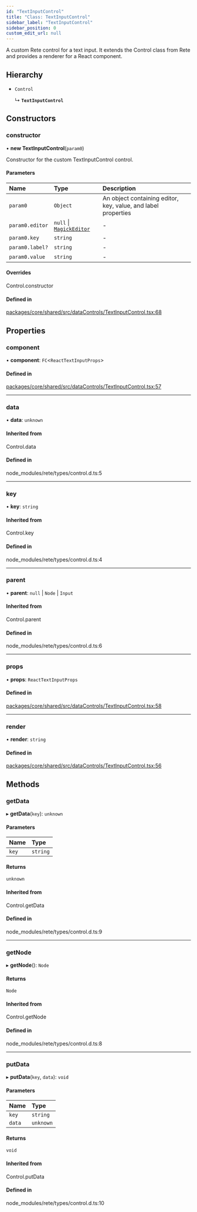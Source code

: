 ```yaml
---
id: "TextInputControl"
title: "Class: TextInputControl"
sidebar_label: "TextInputControl"
sidebar_position: 0
custom_edit_url: null
---
```


A custom Rete control for a text input. It extends the Control class
from Rete and provides a renderer for a React component.

## Hierarchy

- `Control`

  ↳ **`TextInputControl`**

## Constructors

### constructor

• **new TextInputControl**(`param0`)

Constructor for the custom TextInputControl control.

#### Parameters

| Name | Type | Description |
| :------ | :------ | :------ |
| `param0` | `Object` | An object containing editor, key, value, and label properties |
| `param0.editor` | ``null`` \| [`MagickEditor`](MagickEditor.md) | - |
| `param0.key` | `string` | - |
| `param0.label?` | `string` | - |
| `param0.value` | `string` | - |

#### Overrides

Control.constructor

#### Defined in

[packages/core/shared/src/dataControls/TextInputControl.tsx:68](https://github.com/Oneirocom/Magick/blob/c560ff45/packages/core/shared/src/dataControls/TextInputControl.tsx#L68)

## Properties

### component

• **component**: `FC`<`ReactTextInputProps`\>

#### Defined in

[packages/core/shared/src/dataControls/TextInputControl.tsx:57](https://github.com/Oneirocom/Magick/blob/c560ff45/packages/core/shared/src/dataControls/TextInputControl.tsx#L57)

___

### data

• **data**: `unknown`

#### Inherited from

Control.data

#### Defined in

node_modules/rete/types/control.d.ts:5

___

### key

• **key**: `string`

#### Inherited from

Control.key

#### Defined in

node_modules/rete/types/control.d.ts:4

___

### parent

• **parent**: ``null`` \| `Node` \| `Input`

#### Inherited from

Control.parent

#### Defined in

node_modules/rete/types/control.d.ts:6

___

### props

• **props**: `ReactTextInputProps`

#### Defined in

[packages/core/shared/src/dataControls/TextInputControl.tsx:58](https://github.com/Oneirocom/Magick/blob/c560ff45/packages/core/shared/src/dataControls/TextInputControl.tsx#L58)

___

### render

• **render**: `string`

#### Defined in

[packages/core/shared/src/dataControls/TextInputControl.tsx:56](https://github.com/Oneirocom/Magick/blob/c560ff45/packages/core/shared/src/dataControls/TextInputControl.tsx#L56)

## Methods

### getData

▸ **getData**(`key`): `unknown`

#### Parameters

| Name | Type |
| :------ | :------ |
| `key` | `string` |

#### Returns

`unknown`

#### Inherited from

Control.getData

#### Defined in

node_modules/rete/types/control.d.ts:9

___

### getNode

▸ **getNode**(): `Node`

#### Returns

`Node`

#### Inherited from

Control.getNode

#### Defined in

node_modules/rete/types/control.d.ts:8

___

### putData

▸ **putData**(`key`, `data`): `void`

#### Parameters

| Name | Type |
| :------ | :------ |
| `key` | `string` |
| `data` | `unknown` |

#### Returns

`void`

#### Inherited from

Control.putData

#### Defined in

node_modules/rete/types/control.d.ts:10
